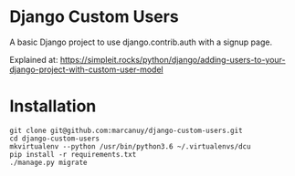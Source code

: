 Django Custom Users
========================

A basic Django project to use django.contrib.auth with a signup page.

Explained at:
https://simpleit.rocks/python/django/adding-users-to-your-django-project-with-custom-user-model

# Installation

    git clone git@github.com:marcanuy/django-custom-users.git
	cd django-custom-users
	mkvirtualenv --python /usr/bin/python3.6 ~/.virtualenvs/dcu
	pip install -r requirements.txt
	./manage.py migrate
